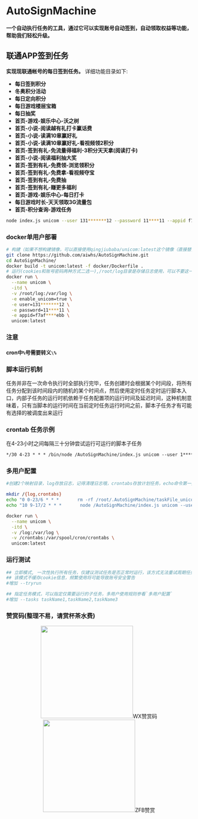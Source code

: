 # AutoSignMachine

**一个自动执行任务的工具，通过它可以实现账号自动签到，自动领取权益等功能，帮助我们轻松升级。**


## 联通APP签到任务
**实现现联通帐号的每日签到任务。**
详细功能目录如下:

* **每日签到积分**
* **冬奥积分活动**
* **每日定向积分**
* **每日游戏楼层宝箱**
* **每日抽奖**
* **首页-游戏-娱乐中心-沃之树**
* **首页-小说-阅读越有礼打卡赢话费**
* **首页-小说-读满10章赢好礼**
* **首页-小说-读满10章赢好礼-看视频领2积分**
* **首页-签到有礼-免流量得福利-3积分天天拿(阅读打卡)**
* **首页-小说-阅读福利抽大奖**
* **首页-签到有礼-免费领-浏览领积分**
* **首页-签到有礼-免费拿-看视频夺宝**
* **首页-签到有礼-免费抽**
* **首页-签到有礼-赚更多福利**
* **首页-游戏-娱乐中心-每日打卡**
* **每日游戏时长-天天领取3G流量包**
* **首页-积分查询-游戏任务**

```sh
node index.js unicom --user 131*******12 --password 11****11 --appid f7af****ebb
```

### docker单用户部署
```sh
# 构建（如果不想构建镜像，可以直接使用qingjiubaba/unicom:latest这个镜像（直接替换docker命令的最下面一行即可），会根据情况，选择更新）
git clone https://github.com/aiwhs/AutoSignMachine.git
cd AutoSignMachine/
docker build -t unicom:latest -f docker/Dockerfile .
# 运行(cookies和账号密码两种方式二选一),/root/log目录是存储日志使用，可以不要这一行参数
docker run \
  --name unicom \
  -itd \
  -v /root/log:/var/log \
  -e enable_unicom=true \
  -e user=131*******12 \
  -e password=11****11 \
  -e appid=f7af****ebb \
  unicom:latest
```

### 注意
#### cron中`%`号需要转义`\%`

### 脚本运行机制
任务并非在一次命令执行时全部执行完毕，任务创建时会根据某个时间段，将所有任务分配到该时间段内的随机的某个时间点，然后使用定时任务定时运行脚本入口，内部子任务的运行时机依赖于任务配置项的运行时间及延迟时间，这种机制意味着，只有当脚本的运行时间在当前定时任务运行时间之前，脚本子任务才有可能有选择的被调度出来运行

### crontab 任务示例
在4-23小时之间每隔三十分钟尝试运行可运行的脚本子任务
```txt
*/30 4-23 * * * /bin/node /AutoSignMachine/index.js unicom --user 1******5 --password 7****** --appid 1************9
```

### 多用户配置

```sh
#创建2个映射目录，log存放日志，记得清理日志哦，crontabs存放计划任务，echo命令第一条只执行一个，第二条有多少个用户，就配置多少条，时间可以自定义

mkdir /{log,crontabs}
echo "0 0-23/6 * * *       rm -rf /root/.AutoSignMachine/taskFile_unicom_*" >>/crontabs/root
echo "10 9-17/2 * * *       node /AutoSignMachine/index.js unicom --user 1******5 --password 7****** --appid 1************9 >/var/log/1******5log.\$(date +%F-%T)" >>/crontabs/root

docker run \
  --name unicom \
  -itd \
  -v /log:/var/log \
  -v /crontabs:/var/spool/cron/crontabs \
  unicom:latest
```

### 运行测试
```sh
## 立即模式, 一次性执行所有任务，仅建议测试任务是否正常时运行，该方式无法重试周期任务
## 该模式不缓存cookie信息，频繁使用将可能导致账号安全警告
#增加 --tryrun

## 指定任务模式，可以指定仅需要运行的子任务，多用户使用规则参看`多用户配置`
#增加 --tasks taskName1,taskName2,taskName3
```

### 赞赏码(整理不易，请赏杯茶水费)
<div align=center><img width="250" height="250" src="https://itwhs.github.io/img/reward/wechat.png"/>WX赞赏码</div>
<div align=center><img width="250" height="250" src="https://itwhs.github.io/img/reward/alipay.jpg"/>ZFB赞赏</div>
